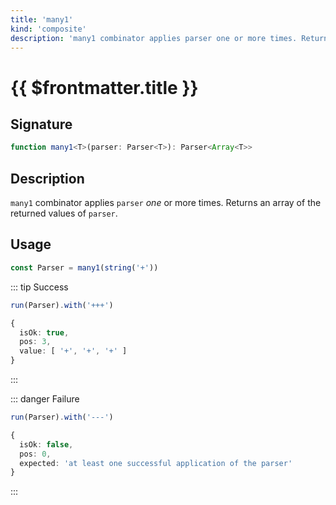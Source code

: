 ```yaml
---
title: 'many1'
kind: 'composite'
description: 'many1 combinator applies parser one or more times. Returns an array of the returned values of parser.'
---
```


# {{ $frontmatter.title }} <Primitive />

## Signature

```ts
function many1<T>(parser: Parser<T>): Parser<Array<T>>
```

## Description

`many1` combinator applies `parser` *one* or more times. Returns an array of the returned values of `parser`.

## Usage

```ts
const Parser = many1(string('+'))
```

::: tip Success
```ts
run(Parser).with('+++')

{
  isOk: true,
  pos: 3,
  value: [ '+', '+', '+' ]
}
```
:::

::: danger Failure
```ts
run(Parser).with('---')

{
  isOk: false,
  pos: 0,
  expected: 'at least one successful application of the parser'
}
```
:::
